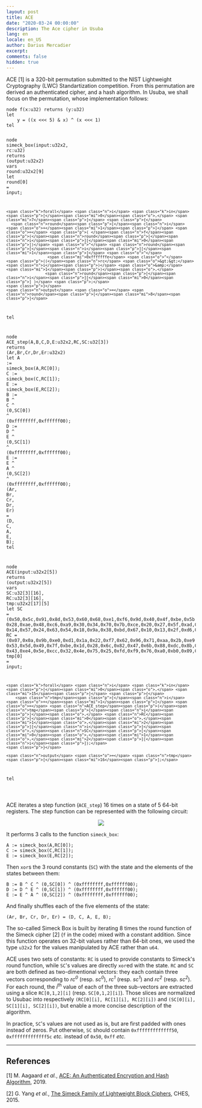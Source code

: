 ```yaml
---
layout: post
title: ACE
date: "2020-03-24 00:00:00"
description: The Ace cipher in Usuba
lang: en
locale: en_US
author: Darius Mercadier
excerpt: 
comments: false
hidden: true
---
```


ACE [1] is a 320-bit permutation submitted to the NIST Lightweight
Cryptography (LWC) Standartization competition. From this permutation
are derived an authenticated cipher, and a hash algorithm. In Usuba,
we shall focus on the permutation, whose implementation follows:


<div class="language-lustre highlighter-rouge"><div class="highlight"><pre class="highlight"><code><span class="k">node</span> <span class="nf">f</span><span class="p">(</span><span class="n">x</span><span class="o">:</span><span class="n">u32</span><span class="p">)</span> <span class="k">returns</span> <span class="p">(</span><span class="n">y</span><span class="o">:</span><span class="n">u32</span><span class="p">)</span>
<span class="k">let</span>
    <span class="n">y</span> <span class="o">=</span> <span class="p">((</span><span class="n">x</span> <span class="o">&lt;&lt;&lt;</span> <span class="mi">5</span><span class="p">)</span> <span class="o">&amp;</span> <span class="n">x</span><span class="p">)</span> <span class="o">^</span> <span class="p">(</span><span class="n">x</span> <span class="o">&lt;&lt;&lt;</span> <span class="mi">1</span><span class="p">)</span>
<span class="k">tel</span>

<span class="k">node</span> <span class="nf">simeck_box</span><span class="p">(</span><span class="n">input</span><span class="o">:</span><span class="n">u32x2</span><span class="o">,</span> <span class="n">rc</span><span class="o">:</span><span class="n">u32</span><span class="p">)</span> <span class="k">returns</span> <span class="p">(</span><span class="n">output</span><span class="o">:</span><span class="n">u32x2</span><span class="p">)</span>
<span class="k">vars</span>
    <span class="n">round</span><span class="o">:</span><span class="n">u32x2</span><span class="p">[</span><span class="mi">9</span><span class="p">]</span>
<span class="k">let</span>
    <span class="n">round</span><span class="p">[</span><span class="mi">0</span><span class="p">]</span> <span class="o">=</span> <span class="n">input</span><span class="p">;</span>

    <span class="k">forall</span> <span class="n">i</span> <span class="k">in</span> <span class="p">[</span><span class="mi">0</span><span class="o">,</span> <span class="mi">7</span><span class="p">]</span> <span class="p">{</span>
      <span class="n">round</span><span class="p">[</span><span class="n">i</span><span class="o">+</span><span class="mi">1</span><span class="p">]</span> <span class="o">=</span> <span class="p">( </span><span class="n">f</span><span class="p">(</span><span class="n">round</span><span class="p">[</span><span class="n">i</span><span class="p">][</span><span class="mi">0</span><span class="p">])</span> <span class="o">^</span> <span class="n">round</span><span class="p">[</span><span class="n">i</span><span class="p">][</span><span class="mi">1</span><span class="p">]</span> <span class="o">^</span> 
                      <span class="mi">0xfffffffe</span> <span class="o">^</span> <span class="p">((</span><span class="n">rc</span> <span class="o">&gt;&gt;</span> <span class="n">i</span><span class="p">)</span> <span class="o">&amp;</span> <span class="mi">1</span><span class="p">)</span><span class="o">,</span> 
                     <span class="n">round</span><span class="p">[</span><span class="n">i</span><span class="p">][</span><span class="mi">0</span><span class="p">] )</span> <span class="p">;</span>
    <span class="p">}</span>
    <span class="n">output</span> <span class="o">=</span> <span class="n">round</span><span class="p">[</span><span class="mi">8</span><span class="p">]</span>
<span class="k">tel</span>


<span class="k">node</span> <span class="nf">ACE_step</span><span class="p">(</span><span class="n">A</span><span class="o">,</span><span class="n">B</span><span class="o">,</span><span class="n">C</span><span class="o">,</span><span class="n">D</span><span class="o">,</span><span class="n">E</span><span class="o">:</span><span class="n">u32x2</span><span class="o">,</span><span class="n">RC</span><span class="o">,</span><span class="n">SC</span><span class="o">:</span><span class="n">u32</span><span class="p">[</span><span class="mi">3</span><span class="p">])</span> <span class="k">returns</span> <span class="p">(</span><span class="n">Ar</span><span class="o">,</span><span class="n">Br</span><span class="o">,</span><span class="n">Cr</span><span class="o">,</span><span class="n">Dr</span><span class="o">,</span><span class="n">Er</span><span class="o">:</span><span class="n">u32x2</span><span class="p">)</span>
<span class="k">let</span>
    <span class="n">A</span> <span class="o">:=</span> <span class="n">simeck_box</span><span class="p">(</span><span class="n">A</span><span class="o">,</span><span class="n">RC</span><span class="p">[</span><span class="mi">0</span><span class="p">]);</span>
    <span class="n">C</span> <span class="o">:=</span> <span class="n">simeck_box</span><span class="p">(</span><span class="n">C</span><span class="o">,</span><span class="n">RC</span><span class="p">[</span><span class="mi">1</span><span class="p">]);</span>
    <span class="n">E</span> <span class="o">:=</span> <span class="n">simeck_box</span><span class="p">(</span><span class="n">E</span><span class="o">,</span><span class="n">RC</span><span class="p">[</span><span class="mi">2</span><span class="p">]);</span>
    <span class="n">B</span> <span class="o">:=</span> <span class="n">B</span> <span class="o">^</span> <span class="n">C</span> <span class="o">^</span> <span class="p">(</span><span class="mi">0</span><span class="o">,</span><span class="n">SC</span><span class="p">[</span><span class="mi">0</span><span class="p">])</span> <span class="o">^</span> <span class="p">(</span><span class="mi">0xffffffff</span><span class="o">,</span><span class="mi">0xffffff00</span><span class="p">);</span>
    <span class="n">D</span> <span class="o">:=</span> <span class="n">D</span> <span class="o">^</span> <span class="n">E</span> <span class="o">^</span> <span class="p">(</span><span class="mi">0</span><span class="o">,</span><span class="n">SC</span><span class="p">[</span><span class="mi">1</span><span class="p">])</span> <span class="o">^</span> <span class="p">(</span><span class="mi">0xffffffff</span><span class="o">,</span><span class="mi">0xffffff00</span><span class="p">);</span>
    <span class="n">E</span> <span class="o">:=</span> <span class="n">E</span> <span class="o">^</span> <span class="n">A</span> <span class="o">^</span> <span class="p">(</span><span class="mi">0</span><span class="o">,</span><span class="n">SC</span><span class="p">[</span><span class="mi">2</span><span class="p">])</span> <span class="o">^</span> <span class="p">(</span><span class="mi">0xffffffff</span><span class="o">,</span><span class="mi">0xffffff00</span><span class="p">);</span>
    <span class="p">(</span><span class="n">Ar</span><span class="o">,</span> <span class="n">Br</span><span class="o">,</span> <span class="n">Cr</span><span class="o">,</span> <span class="n">Dr</span><span class="o">,</span> <span class="n">Er</span><span class="p">)</span> <span class="o">=</span> <span class="p">(</span><span class="n">D</span><span class="o">,</span> <span class="n">C</span><span class="o">,</span> <span class="n">A</span><span class="o">,</span> <span class="n">E</span><span class="o">,</span> <span class="n">B</span><span class="p">);</span>
<span class="k">tel</span>


<span class="k">node</span> <span class="nf">ACE</span><span class="p">(</span><span class="n">input</span><span class="o">:</span><span class="n">u32x2</span><span class="p">[</span><span class="mi">5</span><span class="p">])</span> <span class="k">returns</span> <span class="p">(</span><span class="n">output</span><span class="o">:</span><span class="n">u32x2</span><span class="p">[</span><span class="mi">5</span><span class="p">])</span>
<span class="k">vars</span>
    <span class="n">SC</span><span class="o">:</span><span class="n">u32</span><span class="p">[</span><span class="mi">3</span><span class="p">][</span><span class="mi">16</span><span class="p">]</span><span class="o">,</span>
    <span class="n">RC</span><span class="o">:</span><span class="n">u32</span><span class="p">[</span><span class="mi">3</span><span class="p">][</span><span class="mi">16</span><span class="p">]</span><span class="o">,</span>
    <span class="n">tmp</span><span class="o">:</span><span class="n">u32x2</span><span class="p">[</span><span class="mi">17</span><span class="p">][</span><span class="mi">5</span><span class="p">]</span>
<span class="k">let</span>
    <span class="n">SC</span> <span class="o">=</span> <span class="p">(</span><span class="mi">0x50</span><span class="o">,</span><span class="mi">0x5c</span><span class="o">,</span><span class="mi">0x91</span><span class="o">,</span><span class="mi">0x8d</span><span class="o">,</span><span class="mi">0x53</span><span class="o">,</span><span class="mi">0x60</span><span class="o">,</span><span class="mi">0x68</span><span class="o">,</span><span class="mf">0xe1</span><span class="o">,</span><span class="mi">0xf6</span><span class="o">,</span><span class="mi">0x9d</span><span class="o">,</span><span class="mi">0x40</span><span class="o">,</span><span class="mi">0x4f</span><span class="o">,</span><span class="mi">0xbe</span><span class="o">,</span><span class="mi">0x5b</span><span class="o">,</span><span class="mf">0xe9</span><span class="o">,</span><span class="mi">0x7f</span><span class="o">,</span>
          <span class="mi">0x28</span><span class="o">,</span><span class="mi">0xae</span><span class="o">,</span><span class="mi">0x48</span><span class="o">,</span><span class="mi">0xc6</span><span class="o">,</span><span class="mi">0xa9</span><span class="o">,</span><span class="mi">0x30</span><span class="o">,</span><span class="mi">0x34</span><span class="o">,</span><span class="mi">0x70</span><span class="o">,</span><span class="mi">0x7b</span><span class="o">,</span><span class="mi">0xce</span><span class="o">,</span><span class="mi">0x20</span><span class="o">,</span><span class="mi">0x27</span><span class="o">,</span><span class="mi">0x5f</span><span class="o">,</span><span class="mi">0xad</span><span class="o">,</span><span class="mi">0x74</span><span class="o">,</span><span class="mi">0x3f</span><span class="o">,</span>
          <span class="mi">0x14</span><span class="o">,</span><span class="mi">0x57</span><span class="o">,</span><span class="mi">0x24</span><span class="o">,</span><span class="mi">0x63</span><span class="o">,</span><span class="mi">0x54</span><span class="o">,</span><span class="mi">0x18</span><span class="o">,</span><span class="mi">0x9a</span><span class="o">,</span><span class="mi">0x38</span><span class="o">,</span><span class="mi">0xbd</span><span class="o">,</span><span class="mi">0x67</span><span class="o">,</span><span class="mi">0x10</span><span class="o">,</span><span class="mi">0x13</span><span class="o">,</span><span class="mi">0x2f</span><span class="o">,</span><span class="mi">0xd6</span><span class="o">,</span><span class="mi">0xba</span><span class="o">,</span><span class="mi">0x1f</span><span class="p">);</span>
    <span class="n">RC</span> <span class="o">=</span> <span class="p">(</span><span class="mi">0x07</span><span class="o">,</span><span class="mi">0x0a</span><span class="o">,</span><span class="mi">0x9b</span><span class="o">,</span><span class="mf">0xe0</span><span class="o">,</span><span class="mi">0xd1</span><span class="o">,</span><span class="mi">0x1a</span><span class="o">,</span><span class="mi">0x22</span><span class="o">,</span><span class="mi">0xf7</span><span class="o">,</span><span class="mi">0x62</span><span class="o">,</span><span class="mi">0x96</span><span class="o">,</span><span class="mi">0x71</span><span class="o">,</span><span class="mi">0xaa</span><span class="o">,</span><span class="mi">0x2b</span><span class="o">,</span><span class="mf">0xe9</span><span class="o">,</span><span class="mi">0xcf</span><span class="o">,</span><span class="mi">0xb7</span><span class="o">,</span>
          <span class="mi">0x53</span><span class="o">,</span><span class="mi">0x5d</span><span class="o">,</span><span class="mi">0x49</span><span class="o">,</span><span class="mi">0x7f</span><span class="o">,</span><span class="mi">0xbe</span><span class="o">,</span><span class="mi">0x1d</span><span class="o">,</span><span class="mi">0x28</span><span class="o">,</span><span class="mi">0x6c</span><span class="o">,</span><span class="mi">0x82</span><span class="o">,</span><span class="mi">0x47</span><span class="o">,</span><span class="mi">0x6b</span><span class="o">,</span><span class="mi">0x88</span><span class="o">,</span><span class="mi">0xdc</span><span class="o">,</span><span class="mi">0x8b</span><span class="o">,</span><span class="mi">0x59</span><span class="o">,</span><span class="mi">0xc6</span><span class="o">,</span>
          <span class="mi">0x43</span><span class="o">,</span><span class="mf">0xe4</span><span class="o">,</span><span class="mi">0x5e</span><span class="o">,</span><span class="mi">0xcc</span><span class="o">,</span><span class="mi">0x32</span><span class="o">,</span><span class="mi">0x4e</span><span class="o">,</span><span class="mi">0x75</span><span class="o">,</span><span class="mi">0x25</span><span class="o">,</span><span class="mi">0xfd</span><span class="o">,</span><span class="mi">0xf9</span><span class="o">,</span><span class="mi">0x76</span><span class="o">,</span><span class="mi">0xa0</span><span class="o">,</span><span class="mi">0xb0</span><span class="o">,</span><span class="mi">0x09</span><span class="o">,</span><span class="mi">0x1e</span><span class="o">,</span><span class="mi">0xad</span><span class="p">);</span>
    <span class="n">tmp</span><span class="p">[</span><span class="mi">0</span><span class="p">]</span> <span class="o">=</span> <span class="n">input</span><span class="p">;</span>

    <span class="k">forall</span> <span class="n">i</span> <span class="k">in</span> <span class="p">[</span><span class="mi">0</span><span class="o">,</span> <span class="mi">15</span><span class="p">]</span> <span class="p">{</span>
        <span class="n">tmp</span><span class="p">[</span><span class="n">i</span><span class="o">+</span><span class="mi">1</span><span class="p">]</span> <span class="o">=</span> <span class="n">ACE_step</span><span class="p">(</span><span class="n">tmp</span><span class="p">[</span><span class="n">i</span><span class="p">]</span><span class="o">,</span> <span class="n">RC</span><span class="p">[</span><span class="mi">0</span><span class="o">,</span><span class="mi">1</span><span class="o">,</span><span class="mi">2</span><span class="p">][</span><span class="n">i</span><span class="p">]</span><span class="o">,</span><span class="n">SC</span><span class="p">[</span><span class="mi">0</span><span class="o">,</span><span class="mi">1</span><span class="o">,</span><span class="mi">2</span><span class="p">][</span><span class="n">i</span><span class="p">]);</span>
    <span class="p">}</span>

    <span class="n">output</span> <span class="o">=</span> <span class="n">tmp</span><span class="p">[</span><span class="mi">16</span><span class="p">];</span>
<span class="k">tel</span>

</code></pre></div></div>


ACE iterates a step function (`ACE_step`) 16 times on a state of 5
64-bit registers. The step function can be represented with the
following circuit: 

<p align="center">
<img src="{{ site.baseurl }}/assets/images/blog/ACE-step-small.png">
</p>

It performs 3 calls to the function `simeck_box`:


```lustre
A := simeck_box(A,RC[0]);
C := simeck_box(C,RC[1]);
E := simeck_box(E,RC[2]);
```

Then `xor`s the 3 round constants (`SC`) with the state and the
elements of the states between them:

```lustre
B := B ^ C ^ (0,SC[0]) ^ (0xffffffff,0xffffff00);
D := D ^ E ^ (0,SC[1]) ^ (0xffffffff,0xffffff00);
E := E ^ A ^ (0,SC[2]) ^ (0xffffffff,0xffffff00);
```

And finally shuffles each of the five elements of the state:

```lustre
(Ar, Br, Cr, Dr, Er) = (D, C, A, E, B);
```

The so-called Simeck Box is built by iterating 8 times the round
function of the Simeck cipher [2] (`f` in the code) mixed with a
constant addition. Since this function operates on 32-bit values
rather than 64-bit ones, we used the type `u32x2` for the values
manipulated by ACE rather than `u64`.

ACE uses two sets of constants: `RC` is used to provide constants to
Simeck's round function, while `SC`'s values are directly `xor`ed with
the state. `RC` and `SC` are both defined as two-dimentional vectors:
they each contain three vectors corresponding to <i>rc<sup>0</sup></i>
(resp. <i>sc<sup>0</sup></i>), <i>rc<sup>1</sup></i>
(resp. <i>sc<sup>1</sup></i>) and <i>rc<sup>2</sup></i>
(resp. <i>sc<sup>2</sup></i>). For each round, the _i_<sup>th</sup>
value of each of the three sub-vectors are extracted using a slice
`RC[0,1,2][i]` (resp. `SC[0,1,2][i]`). Those slices are normalized to
Usubac into respectively `(RC[0][i], RC[1][i], RC[2][i])` and
`(SC[0][i], SC[1][i], SC[2][i])`, but enable a more concise
description of the algorithm.

In practice, `SC`'s values are not used as is, but are first padded
with ones instead of zeros. Put otherwise, `SC` should contain
`0xfffffffffffff50`, `0xfffffffffffff5c` _etc._ instead of `0x50`,
`0xff` _etc._




---
## References

[1] M. Aagaard _et al._, [ACE: An Authenticated Encryption and Hash Algorithm](https://csrc.nist.gov/CSRC/media/Projects/Lightweight-Cryptography/documents/round-1/spec-doc/ace-spec.pdf), 2019.

[2] G. Yang _et al._, [The Simeck Family of Lightweight Block Ciphers](https://eprint.iacr.org/2015/612.pdf), CHES, 2015.
